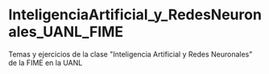 # InteligenciaArtificial_y_RedesNeuronales_UANL_FIME
Temas y ejercicios de la clase "Inteligencia Artificial y Redes Neuronales" de la FIME en la UANL
